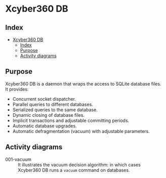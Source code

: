 

# Xcyber360 DB
## Index
- [Xcyber360 DB](#xcyber360-db)
  - [Index](#index)
  - [Purpose](#purpose)
  - [Activity diagrams](#activity-diagrams)


## Purpose
Xcyber360 DB is a daemon that wraps the access to SQLite database files. It provides:
- Concurrent socket dispatcher.
- Parallel queries to different databases.
- Serialized queries to the same database.
- Dynamic closing of database files.
- Implicit transactions and adjustable committing periods.
- Automatic database upgrades.
- Automatic defragmentation (vacuum) with adjustable parameters.


## Activity diagrams
<dl>
  <dt>001-vacuum</dt><dd>It illustrates the vacuum decision algorithm: in which cases Xcyber360 DB runs a <code>vacuum</code> command on databases.</dd>
</dl>
